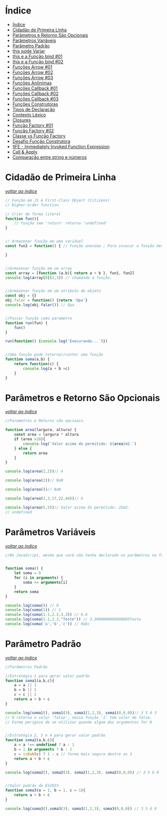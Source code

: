 # Índice

- [Índice](#índice)
- [Cidadão de Primeira Linha](#cidadão-de-primeira-linha)
- [Parâmetros e Retorno São Opcionais](#parâmetros-e-retorno-são-opcionais)
- [Parâmetros Variáveis](#parâmetros-variáveis)
- [Parâmetro Padrão](#parâmetro-padrão)
- [this pode Variar](#this-pode-variar)
- [this e a Função bind #01](#this-e-a-função-bind-01)
- [this e a Função bind #02](#this-e-a-função-bind-02)
- [Funções Arrow #01](#funções-arrow-01)
- [Funções Arrow #02](#funções-arrow-02)
- [Funções Arrow #03](#funções-arrow-03)
- [Funções Anônimas](#funções-anônimas)
- [Funções Callback #01](#funções-callback-01)
- [Funções Callback #02](#funções-callback-02)
- [Funções Callback #03](#funções-callback-03)
- [Funções Construtoras](#funções-construtoras)
- [Tipos de Declaração](#tipos-de-declaração)
- [Contexto Léxico](#contexto-léxico)
- [Closures](#closures)
- [Função Factory #01](#função-factory-01)
- [Função Factory #02](#função-factory-02)
- [Classe vs Função Factory](#classe-vs-função-factory)
- [Desafio Função Construtora](#desafio-função-construtora)
- [IIFE - Immediately Invoked Function Expression](#iife---immediately-invoked-function-expression)
- [Call & Apply](#call--apply)
- [Comparação entre string e números](#comparação-entre-string-e-números)

# Cidadão de Primeira Linha

[*voltar ao índice*](#índice)

```js
// Função em JS é First-Class Object (Citizens)
// Higher-order function

// Criar de forma literal
function fun(){
    // função sem 'return' retorna 'undefined'
}


// Armazenar função em uma variável
const fun2 = function() { // Função anonima ; Para invocar a função deve colocar os ( )

} 


//Armazenar função em um array
const array = [function (a,b){ return a + b }, fun1, fun2]
console.log(array[0](2,3)) // chamando a função.


//Armazenar função em um atributo de objeto
const obj = {}
obj.falar = function() {return 'Opa'}
console.log(obj.falar()) // Opa


//Passar função como parametro
function run(fun) {
    fun()
} 

run(function() {console.log('Execurando...')})


//Uma função pode retornar/conter uma função
function soma(a,b) {
    return function(c) {
        console.log(a + b +c)
    }
}
```

# Parâmetros e Retorno São Opcionais

[*voltar ao índice*](#índice)

```js
//Parametros e Returns são opcioais.

function area(largura, altura) {
    const area = largura * altura
    if (area >20){
        console.log(`Valor acima do permitido: ${area}m2.`)
    } else {
        return area
    }
}

console.log(area(2,2))// 4

console.log(area(2))// NaN

console.log(area())// NaN

console.log(area(2,3,17,22,44))// 6

console.log(area(5,5))// Valor acima do permitido: 25m2.
// undefined
```

# Parâmetros Variáveis

[*voltar ao índice*](#índice)

```js
//No JavaScript, mesmo que você não tenha declarado os parâmetros na função, é possível passar pela propriedade arguments.


function soma() {
    let soma = 0
    for (i in arguments) {
        soma += arguments[i]
    }
    return soma
}

console.log(soma()) // 0
console.log(soma(1)) // 1
console.log(soma(1.1,2.2,3.3)) // 6.6
console.log(soma(1.1,2.2,"Teste")) // 3.3000000000000003Teste
console.log(soma('a','b','c')) // 0abc
```

# Parâmetro Padrão

[*voltar ao índice*](#índice)
```js
//Parâmetros Padrão

//Estratégia 1 para gerar valor padrão
function soma1(a,b,c){
    a = a || 1
    b = b || 1
    c = c || 1
    return a + b + c
}

console.log(soma1(), soma1(3), soma1(1,2,3), soma1(0,0,0))// 3 5 6 3
// 0 retorna o valor 'false', nessa função '1' tem valor de false.
// Forma perigosa de se utilizar quando algum dos argumentos for 0


//Estratégia 2, 3 e 4 para gerar valor padrão
function soma2(a,b,c){
    a = a !== undefined ? a : 1
    b = 1 in arguments ? b : 1
    c = isNaN(c) ? 1 : c // forma mais segura dentre as 3
    return a + b + c
}

console.log(soma2(), soma2(3), soma2(1,2,3), soma2(0,0,0)) // 3 5 6 0


//Valor padrão do ES2015
function soma3(a = 1, b = 1, c = 1){
    return a + b + c
}

console.log(soma3(),soma3(3), soma3(1,2,3), soma3(0,0,0)) // 3 5 6 0
```

